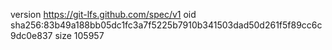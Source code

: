 version https://git-lfs.github.com/spec/v1
oid sha256:83b49a188bb05dc1fc3a7f5225b7910b341503dad50d261f5f89cc6c9dc0e837
size 105957
